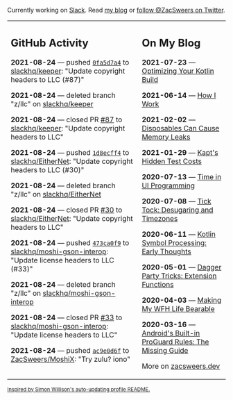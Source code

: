 Currently working on [Slack](https://slack.com/). Read [my blog](https://zacsweers.dev/) or [follow @ZacSweers on Twitter](https://twitter.com/ZacSweers).

<table><tr><td valign="top" width="60%">

## GitHub Activity
<!-- githubActivity starts -->
**2021-08-24** — pushed [`0fa5d7a4`](https://github.com/slackhq/keeper/commit/0fa5d7a45db950dad363a6d8a4329250adc2d9c4) to [slackhq/keeper](https://api.github.com/repos/slackhq/keeper): "Update copyright headers to LLC (#87)"

**2021-08-24** — deleted branch "z/llc" on [slackhq/keeper](https://api.github.com/repos/slackhq/keeper)

**2021-08-24** — closed PR [#87](https://api.github.com/repos/slackhq/keeper/pulls/87) to [slackhq/keeper](https://api.github.com/repos/slackhq/keeper): "Update copyright headers to LLC"

**2021-08-24** — pushed [`1d8ecff4`](https://github.com/slackhq/EitherNet/commit/1d8ecff434da07e54474a86396ac5cbc64713b50) to [slackhq/EitherNet](https://api.github.com/repos/slackhq/EitherNet): "Update copyright headers to LLC (#30)"

**2021-08-24** — deleted branch "z/llc" on [slackhq/EitherNet](https://api.github.com/repos/slackhq/EitherNet)

**2021-08-24** — closed PR [#30](https://api.github.com/repos/slackhq/EitherNet/pulls/30) to [slackhq/EitherNet](https://api.github.com/repos/slackhq/EitherNet): "Update copyright headers to LLC"

**2021-08-24** — pushed [`473ca0f9`](https://github.com/slackhq/moshi-gson-interop/commit/473ca0f9f10b16c80c88ce2f37a632c52150b31e) to [slackhq/moshi-gson-interop](https://api.github.com/repos/slackhq/moshi-gson-interop): "Update license headers to LLC (#33)"

**2021-08-24** — deleted branch "z/llc" on [slackhq/moshi-gson-interop](https://api.github.com/repos/slackhq/moshi-gson-interop)

**2021-08-24** — closed PR [#33](https://api.github.com/repos/slackhq/moshi-gson-interop/pulls/33) to [slackhq/moshi-gson-interop](https://api.github.com/repos/slackhq/moshi-gson-interop): "Update license headers to LLC"

**2021-08-24** — pushed [`ac9e0d6f`](https://github.com/ZacSweers/MoshiX/commit/ac9e0d6fb86d45b5c1056dd7e4e5e6f548523582) to [ZacSweers/MoshiX](https://api.github.com/repos/ZacSweers/MoshiX): "Try zulu? iono"
<!-- githubActivity ends -->
</td><td valign="top" width="40%">

## On My Blog
<!-- blog starts -->
**2021-07-23** — [Optimizing Your Kotlin Build](https://www.zacsweers.dev/optimizing-your-kotlin-build/)

**2021-06-14** — [How I Work](https://www.zacsweers.dev/how-i-work/)

**2021-02-02** — [Disposables Can Cause Memory Leaks](https://www.zacsweers.dev/disposables-can-cause-memory-leaks/)

**2021-01-29** — [Kapt's Hidden Test Costs](https://www.zacsweers.dev/kapts-hidden-test-costs/)

**2020-07-13** — [Time in UI Programming](https://www.zacsweers.dev/time-in-ui/)

**2020-07-08** — [Tick Tock: Desugaring and Timezones](https://www.zacsweers.dev/ticktock-desugaring-timezones/)

**2020-06-11** — [Kotlin Symbol Processing: Early Thoughts](https://www.zacsweers.dev/kotlin-symbol-processor-early-thoughts/)

**2020-05-01** — [Dagger Party Tricks: Extension Functions](https://www.zacsweers.dev/dagger-party-tricks-extension-functions/)

**2020-04-03** — [Making My WFH Life Bearable](https://www.zacsweers.dev/making-wfh-life-bearable/)

**2020-03-16** — [Android's Built-in ProGuard Rules: The Missing Guide](https://www.zacsweers.dev/android-proguard-rules/)
<!-- blog ends -->
More on [zacsweers.dev](https://zacsweers.dev/)
</td></tr></table>

<sub><a href="https://simonwillison.net/2020/Jul/10/self-updating-profile-readme/">Inspired by Simon Willison's auto-updating profile README.</a></sub>